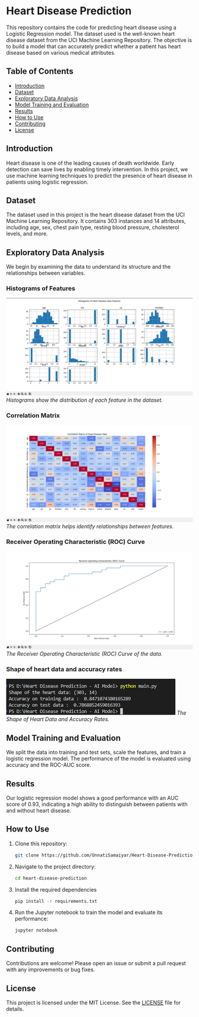 # Heart Disease Prediction

This repository contains the code for predicting heart disease using a Logistic Regression model. The dataset used is the well-known heart disease dataset from the UCI Machine Learning Repository. The objective is to build a model that can accurately predict whether a patient has heart disease based on various medical attributes.

## Table of Contents
- [Introduction](#introduction)
- [Dataset](#dataset)
- [Exploratory Data Analysis](#exploratory-data-analysis)
- [Model Training and Evaluation](#model-training-and-evaluation)
- [Results](#results)
- [How to Use](#how-to-use)
- [Contributing](#contributing)
- [License](#license)

## Introduction
Heart disease is one of the leading causes of death worldwide. Early detection can save lives by enabling timely intervention. In this project, we use machine learning techniques to predict the presence of heart disease in patients using logistic regression.

## Dataset
The dataset used in this project is the heart disease dataset from the UCI Machine Learning Repository. It contains 303 instances and 14 attributes, including age, sex, chest pain type, resting blood pressure, cholesterol levels, and more.

## Exploratory Data Analysis
We begin by examining the data to understand its structure and the relationships between variables.

### Histograms of Features
![Histograms of Heart Disease Data Features](images/histogram.png)
*Histograms show the distribution of each feature in the dataset.*

### Correlation Matrix
![Correlation Matrix of Heart Disease Data](images/matrix.png)
*The correlation matrix helps identify relationships between features.*

### Receiver Operating Characteristic (ROC) Curve
![Receiver Operating Characteristic (ROC) Curve](images/curve.png)
*The Receiver Operating Characteristic (ROC) Curve of the data.*

### Shape of heart data and accuracy rates
![Shape of Heart Data and Accuracy Rates](images/accuracy.png)
*The Shape of Heart Data and Accuracy Rates.*

## Model Training and Evaluation
We split the data into training and test sets, scale the features, and train a logistic regression model. The performance of the model is evaluated using accuracy and the ROC-AUC score.

## Results
Our logistic regression model shows a good performance with an AUC score of 0.93, indicating a high ability to distinguish between patients with and without heart disease.

## How to Use
1. Clone this repository:
   ```bash
   git clone https://github.com/UnnatiSamaiyar/Heart-Disease-Prediction---Machine-Learning.git
2. Navigate to the project directory:
    ```bash
    cd heart-disease-prediction
3. Install the required dependencies
    ```bash
    pip install -r requirements.txt
4. Run the Jupyter notebook to train the model and evaluate its performance:
    ```bash
    jupyter notebook

## Contributing
Contributions are welcome! Please open an issue or submit a pull request with any improvements or bug fixes.

## License
This project is licensed under the MIT License. See the [LICENSE](LICENSE) file for details.